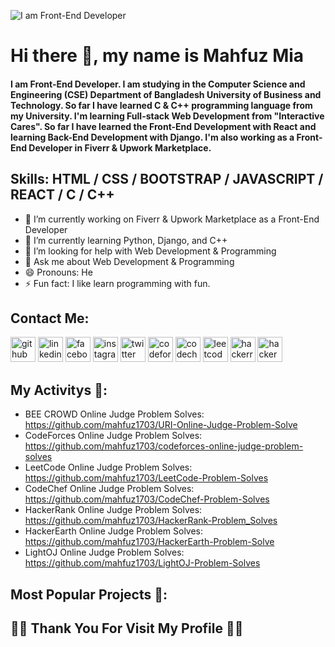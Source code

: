 ![I am Front-End Developer](https://media-exp2.licdn.com/dms/image/C4D16AQF27fsQ3OzcJg/profile-displaybackgroundimage-shrink_200_800/0/1654949538931?e=1661990400&v=beta&t=quewdeBVY89cdHXv5fFtQZMQnDuo2J8srdhX_O4Em7s)

# Hi there 👋, my name is Mahfuz Mia
#### I am Front-End Developer. I am studying in the Computer Science and Engineering (CSE) Department of Bangladesh University of Business and Technology. So far I have learned C & C++  programming language from my University. I'm learning Full-stack Web Development from "Interactive Cares". So far I have learned the Front-End Development with React and learning Back-End Development with Django. I'm also working as a Front-End Developer in  Fiverr & Upwork Marketplace. 

## Skills: HTML / CSS / BOOTSTRAP / JAVASCRIPT / REACT / C / C++

- 🔭 I’m currently working on Fiverr & Upwork Marketplace as a Front-End Developer 
- 🌱 I’m currently learning Python, Django, and C++ 
- 🤔 I’m looking for help with Web Development & Programming 
- 💬 Ask me about Web Development & Programming 
- 😄 Pronouns: He 
- ⚡ Fun fact: I like learn programming with fun. 

## Contact Me:

[<img src='https://cdn.jsdelivr.net/npm/simple-icons@3.0.1/icons/github.svg' alt='github' height='40'>](https://github.com/https://github.com/mahfuz1703)  [<img src='https://cdn.jsdelivr.net/npm/simple-icons@3.0.1/icons/linkedin.svg' alt='linkedin' height='40'>](https://www.linkedin.com/in/https://www.linkedin.com/in/mahfuz-mia-252966207//)  [<img src='https://cdn.jsdelivr.net/npm/simple-icons@3.0.1/icons/facebook.svg' alt='facebook' height='40'>](https://www.facebook.com/https://www.facebook.com/mohammad.mahfuz.10485)  [<img src='https://cdn.jsdelivr.net/npm/simple-icons@3.0.1/icons/instagram.svg' alt='instagram' height='40'>](https://www.instagram.com/https://www.instagram.com/mahfuzmia1703//)  [<img src='https://cdn.jsdelivr.net/npm/simple-icons@3.0.1/icons/twitter.svg' alt='twitter' height='40'>](https://twitter.com/https://twitter.com/mahfuzmia1703)  [<img src='https://cdn.jsdelivr.net/npm/simple-icons@3.0.1/icons/codeforces.svg' alt='codeforces' height='40'>](https://codeforces.com/profile/mahfuzmia1703)  [<img src='https://cdn.jsdelivr.net/npm/simple-icons@3.0.1/icons/codechef.svg' alt='codechef' height='40'>](https://www.codechef.com/users/mahfuzmia1703)  [<img src='https://cdn.jsdelivr.net/npm/simple-icons@3.0.1/icons/leetcode.svg' alt='leetcode' height='40'>](https://leetcode.com/mahfuzmia1703/)  [<img src='https://cdn.jsdelivr.net/npm/simple-icons@3.0.1/icons/hackerrank.svg' alt='hackerrank' height='40'>](https://www.hackerrank.com/mahfuzmia1703)  [<img src='https://cdn.jsdelivr.net/npm/simple-icons@3.0.1/icons/hackerearth.svg' alt='hackerearth' height='40'>](https://www.hackerearth.com/@mahfuzmia1703)

## My Activitys 👋:

- BEE CROWD Online Judge Problem Solves: https://github.com/mahfuz1703/URI-Online-Judge-Problem-Solve
- CodeForces Online Judge Problem Solves: https://github.com/mahfuz1703/codeforces-online-judge-problem-solves
- LeetCode Online Judge Problem Solves: https://github.com/mahfuz1703/LeetCode-Problem-Solves
- CodeChef Online Judge Problem Solves: https://github.com/mahfuz1703/CodeChef-Problem-Solves
- HackerRank Online Judge Problem Solves: https://github.com/mahfuz1703/HackerRank-Problem_Solves
- HackerEarth Online Judge Problem Solves: https://github.com/mahfuz1703/HackerEarth-Problem-Solve
- LightOJ Online Judge Problem Solves: https://github.com/mahfuz1703/LightOJ-Problem-Solves

## Most Popular Projects 👋:



## 🥰🥰 Thank You For Visit My Profile 🥰🥰
